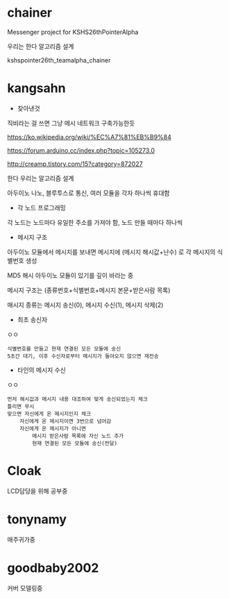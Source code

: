 # chainer
Messenger project for KSHS26thPointerAlpha

우리는 한다 알고리즘 설계

kshspointer26th_teamalpha_chainer

# kangsahn

- 찾아낸것

직비라는 걸 쓰면 그냥 메시 네트워크 구축가능한듯

https://ko.wikipedia.org/wiki/%EC%A7%81%EB%B9%84

https://forum.arduino.cc/index.php?topic=105273.0

http://creamp.tistory.com/15?category=872027


한다 우리는 알고리즘 설계

아두이노 나노, 블루투스로 통신, 여러 모듈을 각자 하나씩 휴대함

- 각 노드 프로그래밍

각 노드는 노드마다 유일한 주소를 가져야 함, 노드 만들 때마다 하나씩 

- 메시지 구조

아두이노 모듈에서 메시지를 보내면 메시지에 (메시지 해시값+난수) 로 각 메시지의 식별번호 생성

MD5 해시 아두이노 모듈이 있기를 깊이 바라는 중

메시지 구조는 (종류번호+식별번호+메시지 본문+받은사람 목록)

매시지 종류는 메시지 송신(0), 메시지 수신(1), 메시지 삭제(2)

- 최초 송신자

ㅇㅇ

	식별번호를 만들고 현재 연결된 모든 모듈에 송신
	5초간 대기, 이후 수신자로부터 메시지가 돌아오지 않으면 재전송

- 타인의 메시지 수신
	
ㅇㅇ

	먼저 해시값과 메시지 내용 대조하여 맞게 송신되었는지 체크
	틀리면 무시
	맞으면 자신에게 온 메시지인지 체크
		자신에게 온 메시지이면 3번으로 넘어감
		자신에게 온 메시지가 아니면 
			메시지 받은사람 목록에 자신 노드 추가
			현재 연결된 모든 모듈에 송신(전달)
	

# Cloak
LCD담당을 위해 공부중

# tonynamy
매주귀가중

# goodbaby2002
커버 모델링중

